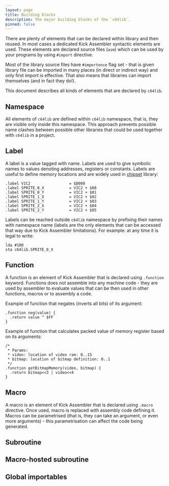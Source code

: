 ```yaml
---
layout: page
title: Building blocks
description: The major building blocks of the `c64lib`.
pinned: false
---
```

There are plenty of elements that can be declared within library and then
reused. In most cases a dedicated Kick Assembler syntactic elements are used.
These elements are declared source files (`asm`) which can be used by your
programs by using `#import` directive. 

Most of the library source files have
`#importonce` flag set - that is given library file can be imported in many
places (in direct or indirect way) and only first import is effective. That also
means that libraries can import themselves (and in fact they do!).

This document describes all kinds of elements that are declared by `c64lib`.

## Namespace
All elements of `c64lib` are defined within `c64lib` namespace, that is,
they are visible only inside this namespace. This approach prevents possible
name clashes between possible other libraries that could be used together
with `c64lib` in a project.

## Label
A label is a value tagged with name. Labels are used to give symbolic names
to values denoting addresses, registers or constants.
Labels are useful to define memory locations and are widely used in [chipset] 
library:

    .label VIC2                 = $D000 
    .label SPRITE_0_X           = VIC2 + $00 
    .label SPRITE_0_Y           = VIC2 + $01 
    .label SPRITE_1_X           = VIC2 + $02 
    .label SPRITE_1_Y           = VIC2 + $03 
    .label SPRITE_2_X           = VIC2 + $04 
    .label SPRITE_2_Y           = VIC2 + $05 

Labels can be reached outside `c64lib` namespace by prefixing their names with
namespace name (labels are the only elements that can be accessed that way due
to Kick Assembler limitations). For example: at any time it is legal to write:

    lda #100
    sta c64lib.SPRITE_0_X

## Function
A function is an element of Kick Assembler that is declared using
`.function` keyword. Functions does not assemble into any machine code -
they are used by assembler to evaluate values that can be then used 
in other functions, macros or to assembly a code.

Example of function that negates (inverts all bits) of its argument:

    .function neg(value) {
      .return value ^ $FF
    }

Example of function that calculates packed value of memory register based 
on its arguments:

    /*
     * Params:
     * video: location of video ram: 0..15
     * bitmap: location of bitmap definition: 0..1
     */
    .function getBitmapMemory(video, bitmap) {
      .return bitmap<<3 | video<<4
    }

## Macro
A macro is an element of Kick Assembler that is declared using `.macro`
directive. Once used, macro is replaced with assembly code defining it.
Macros can be parametrised (that is, they can take an argument, or even
more arguments) - this parametrisation can affect the code being
generated.



## Subroutine

## Macro-hosted subroutine

## Global importables

[chipset]: https://github.com/c64lib/chipset
